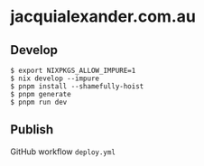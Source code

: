 # jacquialexander.com.au

## Develop

```
$ export NIXPKGS_ALLOW_IMPURE=1
$ nix develop --impure
$ pnpm install --shamefully-hoist
$ pnpm generate
$ pnpm run dev
```

## Publish

GitHub workflow `deploy.yml`

